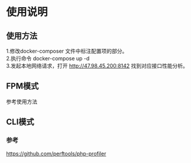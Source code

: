 # 使用说明

## 使用方法

1.修改docker-composer 文件中标注配置项的部分。  
2.执行命令 docker-compose up -d     
3.发起本地网络请求，打开 http://47.98.45.200:8142 找到对应接口性能分析。

## FPM模式

参考使用方法

## CLI模式

### 参考

https://github.com/perftools/php-profiler






